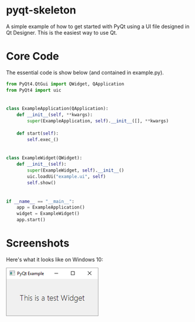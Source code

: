 # pyqt-skeleton

A simple example of how to get started with PyQt using a UI file
designed in Qt Designer. This is the easiest way to use Qt.

# Core Code

The essential code is show below (and contained in example.py).

```python
from PyQt4.QtGui import QWidget, QApplication
from PyQt4 import uic


class ExampleApplication(QApplication):
    def __init__(self, **kwargs):
        super(ExampleApplication, self).__init__([], **kwargs)

    def start(self):
        self.exec_()


class ExampleWidget(QWidget):
    def __init__(self):
        super(ExampleWidget, self).__init__()
        uic.loadUi("example.ui", self)
        self.show()


if __name__ == "__main__":
    app = ExampleApplication()
    widget = ExampleWidget()
    app.start()
```

# Screenshots

Here's what it looks like on Windows 10:

![pyside-barebones on Windows 10](/screenshots/windows10.png)
